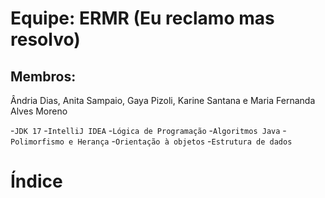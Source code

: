 # Equipe: ERMR (Eu reclamo mas resolvo)
## Membros:
Ândria Dias, Anita Sampaio, Gaya Pizoli, Karine Santana e Maria Fernanda Alves Moreno

-`JDK 17`
-`IntelliJ IDEA`
-`Lógica de Programação`
-`Algoritmos Java`
-`Polimorfismo e Herança`
-`Orientação à objetos`
-`Estrutura de dados`
# Índice
